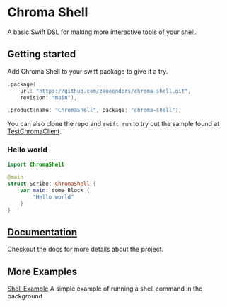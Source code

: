 # Chroma Shell

A basic Swift DSL for making more interactive tools of your shell.

## Getting started

Add Chroma Shell to your swift package to give it a try. 
```swift 
.package(
    url: "https://github.com/zaneenders/chroma-shell.git",
    revision: "main"),

.product(name: "ChromaShell", package: "chroma-shell"),
```

You can also clone the repo and `swift run` to try out the sample found at [TestChromaClient](Sources/TestChromaClient/TestChromaClient.swift).


### Hello world

```swift
import ChromaShell

@main
struct Scribe: ChromaShell {
    var main: some Block {
        "Hello world"
    }
}
```


## [Documentation](https://zaneenders.github.io/chroma-shell/documentation/chromashell/)

Checkout the docs for more details about the project.

## More Examples

[Shell Example](Sources/ShellExample/ShellExample.swift)
A simple example of running a shell command in the background